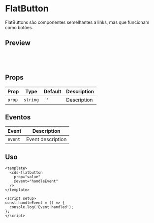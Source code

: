 # FlatButton

FlatButtons são componentes semelhantes a links, mas que funcionam como botões.

## Preview

<script setup>
import FlatButton from '@/components/FlatButton.vue';

const handleClick = () => {
  console.log('Component interaction');
};
</script>

<div class="demo-container">
  <FlatButton />
</div>

## Props

| Prop | Type | Default | Description |
|------|------|---------|-------------|
| `prop` | `string` | `''` | Description |

## Eventos

| Event | Description |
|-------|-------------|
| `event` | Event description |

## Uso

```vue
<template>
  <cds-flatbutton
    prop="value"
    @event="handleEvent"
  />
</template>

<script setup>
const handleEvent = () => {
  console.log('Event handled');
};
</script>
```

<style scoped>
.demo-container {
  padding: 20px;
  border: 1px solid var(--vp-c-border);
  border-radius: 8px;
  margin: 16px 0;
}
</style>